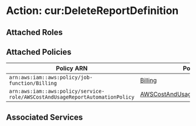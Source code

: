 # Action: cur:DeleteReportDefinition

## Attached Roles

## Attached Policies

| Policy ARN | Policy Name |
|------------|-------------|
| `arn:aws:iam::aws:policy/job-function/Billing` | [Billing](../policies.md#billing) |
| `arn:aws:iam::aws:policy/service-role/AWSCostAndUsageReportAutomationPolicy` | [AWSCostAndUsageReportAutomationPolicy](../policies.md#awscostandusagereportautomationpolicy) |

## Associated Services

